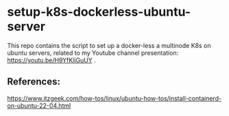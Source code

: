 # setup-k8s-dockerless-ubuntu-server

This repo contains the script to set up a docker-less a multinode K8s on ubuntu servers, related to my Youtube channel presentation: https://youtu.be/H9YfKliGuUY .

## References:

https://www.itzgeek.com/how-tos/linux/ubuntu-how-tos/install-containerd-on-ubuntu-22-04.html
